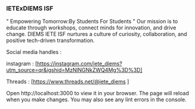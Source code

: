 ### IETExDIEMS ISF

" Empowering Tomorrow:By Students For Students  "
Our mission is to educate through workshops, connect minds for innovation, and drive change. DIEMS IETE ISF nurtures a culture of curiosity, collaboration, and positive tech-driven transformation.

Social media handles : 

instagram : [https://instagram.com/iete_diems?utm_source=qr&igshid=MzNlNGNkZWQ4Mg%3D%3D]

Threads : [https://www.threads.net/@iete_diems ]  


Open http://localhost:3000 to view it in your browser. The page will reload when you make changes. You may also see any lint errors in the console.
